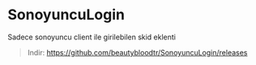 # SonoyuncuLogin
Sadece sonoyuncu client ile girilebilen skid eklenti

> Indir: https://github.com/beautybloodtr/SonoyuncuLogin/releases
